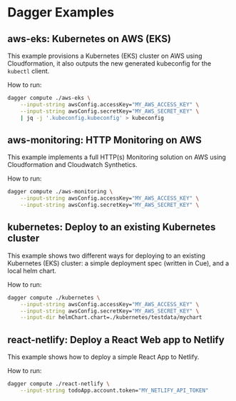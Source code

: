 # Dagger Examples

## aws-eks: Kubernetes on AWS (EKS)

This example provisions a Kubernetes (EKS) cluster on AWS using Cloudformation,
it also outputs the new generated kubeconfig for the `kubectl` client.

How to run:

```sh
dagger compute ./aws-eks \
    --input-string awsConfig.accessKey="MY_AWS_ACCESS_KEY" \
    --input-string awsConfig.secretKey="MY_AWS_SECRET_KEY" \
    | jq -j '.kubeconfig.kubeconfig' > kubeconfig
```

## aws-monitoring: HTTP Monitoring on AWS

This example implements a full HTTP(s) Monitoring solution on AWS using
Cloudformation and Cloudwatch Synthetics.

How to run:

```sh
dagger compute ./aws-monitoring \
    --input-string awsConfig.accessKey="MY_AWS_ACCESS_KEY" \
    --input-string awsConfig.secretKey="MY_AWS_SECRET_KEY" \
```

## kubernetes: Deploy to an existing Kubernetes cluster

This example shows two different ways for deploying to an existing Kubernetes
(EKS) cluster: a simple deployment spec (written in Cue), and a local helm
chart.

How to run:

```sh
dagger compute ./kubernetes \
    --input-string awsConfig.accessKey="MY_AWS_ACCESS_KEY" \
    --input-string awsConfig.secretKey="MY_AWS_SECRET_KEY" \
    --input-dir helmChart.chart=./kubernetes/testdata/mychart
```

## react-netlify: Deploy a React Web app to Netlify

This example shows how to deploy a simple React App to Netlify.

How to run:

```sh
dagger compute ./react-netlify \
    --input-string todoApp.account.token="MY_NETLIFY_API_TOKEN"
```
